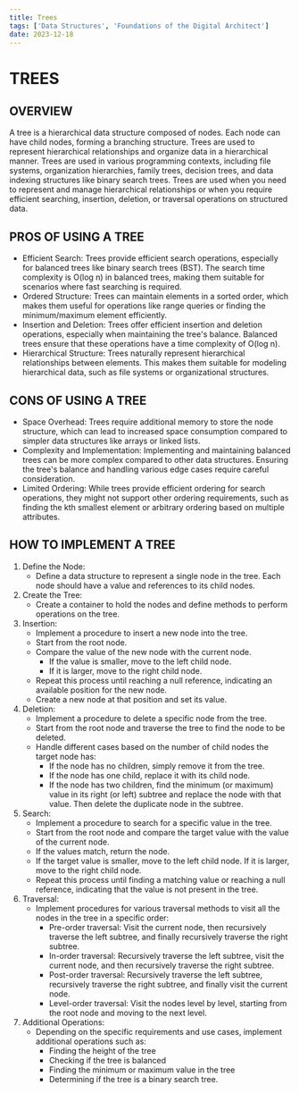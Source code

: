 ```yaml
---
title: Trees
tags: ['Data Structures', 'Foundations of the Digital Architect']
date: 2023-12-18
---
```

# TREES

## OVERVIEW

A tree is a hierarchical data structure composed of nodes. Each node can have child nodes, forming a branching structure. Trees are used to represent hierarchical relationships and organize data in a hierarchical manner. Trees are used in various programming contexts, including file systems, organization hierarchies, family trees, decision trees, and data indexing structures like binary search trees. Trees are used when you need to represent and manage hierarchical relationships or when you require efficient searching, insertion, deletion, or traversal operations on structured data.

## PROS OF USING A TREE

- Efficient Search: Trees provide efficient search operations, especially for balanced trees like binary search trees (BST). The search time complexity is O(log n) in balanced trees, making them suitable for scenarios where fast searching is required.
- Ordered Structure: Trees can maintain elements in a sorted order, which makes them useful for operations like range queries or finding the minimum/maximum element efficiently.
- Insertion and Deletion: Trees offer efficient insertion and deletion operations, especially when maintaining the tree's balance. Balanced trees ensure that these operations have a time complexity of O(log n).
- Hierarchical Structure: Trees naturally represent hierarchical relationships between elements. This makes them suitable for modeling hierarchical data, such as file systems or organizational structures.

## CONS OF USING A TREE

- Space Overhead: Trees require additional memory to store the node structure, which can lead to increased space consumption compared to simpler data structures like arrays or linked lists.
- Complexity and Implementation: Implementing and maintaining balanced trees can be more complex compared to other data structures. Ensuring the tree's balance and handling various edge cases require careful consideration.
- Limited Ordering: While trees provide efficient ordering for search operations, they might not support other ordering requirements, such as finding the kth smallest element or arbitrary ordering based on multiple attributes.

## HOW TO IMPLEMENT A TREE

1. Define the Node:
    - Define a data structure to represent a single node in the tree. Each node should have a value and references to its child nodes.
2. Create the Tree:
    - Create a container to hold the nodes and define methods to perform operations on the tree.
3. Insertion:
    - Implement a procedure to insert a new node into the tree.
    - Start from the root node.
    - Compare the value of the new node with the current node.
        - If the value is smaller, move to the left child node. 
        - If it is larger, move to the right child node.
    - Repeat this process until reaching a null reference, indicating an available position for the new node.
    - Create a new node at that position and set its value.
4. Deletion:
    - Implement a procedure to delete a specific node from the tree.
    - Start from the root node and traverse the tree to find the node to be deleted.
    - Handle different cases based on the number of child nodes the target node has:
        - If the node has no children, simply remove it from the tree.
        - If the node has one child, replace it with its child node.
        - If the node has two children, find the minimum (or maximum) value in its right (or left) subtree and replace the node with that value. Then delete the duplicate node in the subtree.
5. Search:
    - Implement a procedure to search for a specific value in the tree.
    - Start from the root node and compare the target value with the value of the current node.
    - If the values match, return the node.
    - If the target value is smaller, move to the left child node. If it is larger, move to the right child node.
    - Repeat this process until finding a matching value or reaching a null reference, indicating that the value is not present in the tree.
6. Traversal:
    - Implement procedures for various traversal methods to visit all the nodes in the tree in a specific order:
        - Pre-order traversal: Visit the current node, then recursively traverse the left subtree, and finally recursively traverse the right subtree.
        - In-order traversal: Recursively traverse the left subtree, visit the current node, and then recursively traverse the right subtree.
        - Post-order traversal: Recursively traverse the left subtree, recursively traverse the right subtree, and finally visit the current node.
        - Level-order traversal: Visit the nodes level by level, starting from the root node and moving to the next level.
7. Additional Operations:
    - Depending on the specific requirements and use cases, implement additional operations such as: 
        - Finding the height of the tree 
        - Checking if the tree is balanced
        - Finding the minimum or maximum value in the tree 
        - Determining if the tree is a binary search tree.
